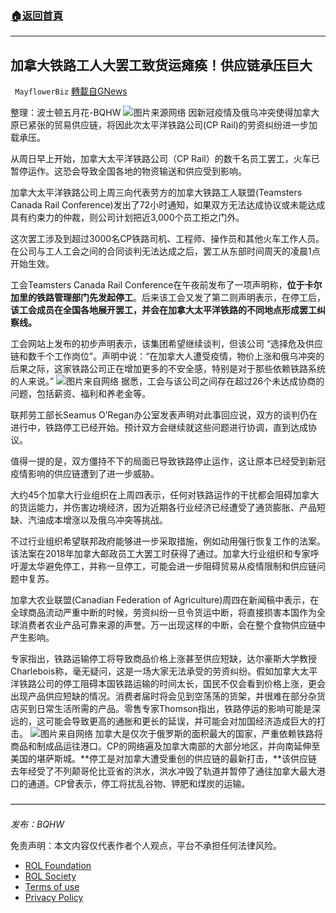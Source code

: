 ###  [:house:返回首頁](https://github.com/ourhimalayas/txt)
---


## 加拿大铁路工人大罢工致货运瘫痪！供应链承压巨大
` MayflowerBiz` [轉載自GNews](https://gnews.org/zh-hans/2200540/)

整理：波士顿五月花-BQHW
![](https://assets.gnews.org/wp-content/uploads/2022/03/1-228.jpg)图片来源网络
因新冠疫情及俄乌冲突使得加拿大原已紧张的贸易供应链，将因此次太平洋铁路公司(CP Rail)的劳资纠纷进一步加载承压。

从周日早上开始，加拿大太平洋铁路公司（CP Rail）的数千名员工罢工，火车已暂停运作。这恐会导致全国各地的物资输送和供应受到影响。

加拿大太平洋铁路公司上周三向代表劳方的加拿大铁路工人联盟(Teamsters Canada Rail Conference)发出了72小时通知，如果双方无法达成协议或未能达成具有约束力的仲裁，则公司计划把近3,000个员工拒之门外。

这次罢工涉及到超过3000名CP铁路司机、工程师、操作员和其他火车工作人员。在公司与工人工会之间的合同谈判无法达成之后，罢工从东部时间周天的凌晨1点开始生效。

工会Teamsters Canada Rail Conference在午夜前发布了一项声明称，**位于卡尔加里的铁路管理部门先发起停工**。后来该工会又发了第二则声明表示，在停工后，**该工会成员在全国各地展开罢工，并会在加拿大太平洋铁路的不同地点形成罢工纠察线。**

工会网站上发布的初步声明表示，该集团希望继续谈判，但该公司 “选择危及供应链和数千个工作岗位”。声明中说：“在加拿大人遭受疫情，物价上涨和俄乌冲突的后果之际，这家铁路公司正在增加更多的不安全感，特别是对于那些依赖铁路系统的人来说。”
![](https://assets.gnews.org/wp-content/uploads/2022/03/2-135.jpg)图片来自网络
据悉，工会与该公司之间存在超过26个未达成协商的问题，包括薪资、福利和养老金等。

联邦劳工部长Seamus O’Regan办公室发表声明对此事回应说，双方的谈判仍在进行中，铁路停工已经开始。预计双方会继续就这些问题进行协调，直到达成协议。

值得一提的是，双方僵持不下的局面已导致铁路停止运作，这让原本已经受到新冠疫情影响的供应链遭到了进一步威胁。

大约45个加拿大行业组织在上周四表示，任何对铁路运作的干扰都会阻碍加拿大的货运能力，并伤害边境经济，因为近期各行业经济已经遭受了通货膨胀、产品短缺、汽油成本增涨以及俄乌冲突等挑战。

不过行业组织希望联邦政府能够进一步采取措施，例如动用强行恢复工作的法案。该法案在2018年加拿大邮政员工大罢工时获得了通过。加拿大行业组织和专家呼吁渥太华避免停工，并称一旦停工，可能会进一步阻碍贸易从疫情限制和供应链问题中复苏。

加拿大农业联盟(Canadian Federation of Agriculture)周四在新闻稿中表示，在全球商品流动严重中断的时候，劳资纠纷一旦令货运中断，将直接损害本国作为全球消费者农业产品可靠来源的声誉。万一出现这样的中断，会在整个食物供应链中产生影响。

专家指出，铁路运输停工将导致商品价格上涨甚至供应短缺，达尔豪斯大学教授Charlebois称，毫无疑问，这是一场大家无法承受的劳资纠纷。假如加拿大太平洋铁路公司的停工阻碍本国铁路运输的时间太长，国民不仅会看到价格上涨，更会出现产品供应短缺的情况。消费者届时将会见到空荡荡的货架，并很难在部分杂货店买到日常生活所需的产品。零售专家Thomson指出，铁路停运的影响可能是深远的，这可能会导致更高的通胀和更长的延误，并可能会对加国经济造成巨大的打击。
![](https://assets.gnews.org/wp-content/uploads/2022/03/3-113.png)图片来自网络
加拿大是仅次于俄罗斯的面积最大的国家，严重依赖铁路将商品和制成品运往港口。CP的网络遍及加拿大南部的大部分地区，并向南延伸至美国的堪萨斯城。**停工是对加拿大遭受重创的供应链的最新打击，**该供应链去年经受了不列颠哥伦比亚省的洪水，洪水冲毁了轨道并暂停了通往加拿大最大港口的通道。CP曾表示，停工将扰乱谷物、钾肥和煤炭的运输。

————————————————————————————————————

*发布：BQHW*



 

免责声明：本文内容仅代表作者个人观点，平台不承担任何法律风险。

- [ROL Foundation](https://rolfoundation.org/)
- [ROL Society](https://rolsociety.org/)
- [Terms of use](https://gnews.org/terms-of-use-3/)
- [Privacy Policy](https://gnews.org/privacy-policy/)

